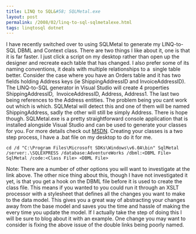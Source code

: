 ```yaml
---
title: LINQ to SQL&#58; SQLMetal.exe
layout: post
permalink: /2008/02/linq-to-sql-sqlmetalexe.html
tags: linqtosql dotnet
---
```


I have recently switched over to using SQLMetal to generate my LINQ-to-SQL DBML and Context class. There are two things I like about it, one is that it is far faster. I just click a script on my desktop rather than open up the designer and recreate each table that has changed. I also prefer some of its naming conventions, it deals with multiple relationships to a  single table better.
Consider the case where you have an Orders table and it has two fields holding Address keys (ie ShippingAddressID and InvoiceAddressID). The LINQ-to-SQL generator in Visual Studio will create 4 properties ShippingAddressID,  InvoiceAddressID, Address, Address1. The last two being references to the Address entities. The problem being you cant work out which is which.   SQLMetal will detect this and one of them will be named ShippingAddress, sadly the other will still be simply Address. There is hope though.
SQLMetal.exe is a pretty straightforward console application that is installed alongside Visual Studio and can be used to generate your classes for you. For more details check out [MSDN](http://msdn2.microsoft.com/en-us/library/bb386987.aspx).    Creating your classes is a two step process, I have a .bat file on my desktop to do it for me.

`cd /d "C:\Program Files\Microsoft SDKs\Windows\v6.0A\bin"
SqlMetal /server:.\SQLEXPRESS /database:AdventureWorks /dbml:<DBML File>
SqlMetal /code:<Class File> <DBML File>`


Note: There are a number of other options you will want to investigate at the link above.
The other nice thing about this, though I have not investigated it yet, is that you get a hook on the DBML file before it is used to create the class file. This means if you wanted to you could run it through an XSLT processor with a stylesheet that defines all the changes you want to make to the data model. This gives you a great way of abstracting your changes away from the base model and saves you the time and hassle of making the every time you update the model. If I actually take the step of doing this I will be sure to blog about it with an example. One change you may want to consider is fixing the above issue of the double links being poorly named.